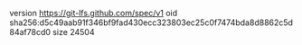 version https://git-lfs.github.com/spec/v1
oid sha256:d5c49aab91f346bf9fad430ecc323803ec25c0f7474bda8d8862c5d84af78cd0
size 24504
